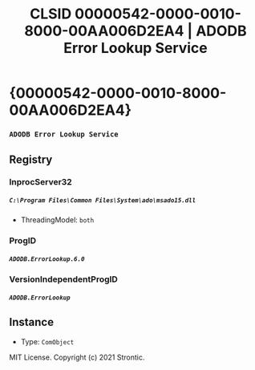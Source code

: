 ﻿---
title: "CLSID 00000542-0000-0010-8000-00AA006D2EA4 | ADODB Error Lookup Service"
excerpt: What is COM-Object CLSID 00000542-0000-0010-8000-00AA006D2EA4?
---

# {00000542-0000-0010-8000-00AA006D2EA4}

### `ADODB Error Lookup Service`

## Registry


### InprocServer32

##### `C:\Program Files\Common Files\System\ado\msado15.dll`
* ThreadingModel: `both`

### ProgID

##### `ADODB.ErrorLookup.6.0`

### VersionIndependentProgID

##### `ADODB.ErrorLookup`

## Instance

* Type: `ComObject`

MIT License. Copyright (c) 2021 Strontic.


